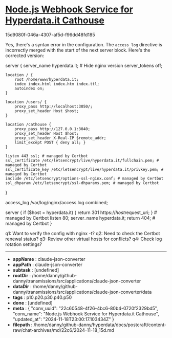 # [Node.js Webhook Service for Hyperdata.it Cathouse](https://claude.ai/chat/22c60548-4f26-4bc6-80b4-0720f2329bd5)

15d9080f-046a-4307-af5d-f96dd48fd185

 Yes, there's a syntax error in the configuration. The `access_log` directive is incorrectly merged with the start of the next server block. Here's the corrected version:

<antArtifact identifier="nginx-config" type="application/vnd.ant.code" language="nginx" title="Corrected Nginx Configuration">
server {
    server_name hyperdata.it;
    # Hide nginx version
    server_tokens off;

    location / {
        root /home/www/hyperdata.it;
        index index.html index.htm index.ttl;
        autoindex on;
    }

    location /users/ {
        proxy_pass http://localhost:3050/;
        proxy_set_header Host $host;
    }

    location /cathouse {
        proxy_pass http://127.0.0.1:3040;
        proxy_set_header Host $host;
        proxy_set_header X-Real-IP $remote_addr;
        limit_except POST { deny all; }
    }

    listen 443 ssl; # managed by Certbot
    ssl_certificate /etc/letsencrypt/live/hyperdata.it/fullchain.pem; # managed by Certbot
    ssl_certificate_key /etc/letsencrypt/live/hyperdata.it/privkey.pem; # managed by Certbot
    include /etc/letsencrypt/options-ssl-nginx.conf; # managed by Certbot
    ssl_dhparam /etc/letsencrypt/ssl-dhparams.pem; # managed by Certbot
}

access_log /var/log/nginx/access.log combined;

server {
    if ($host = hyperdata.it) {
        return 301 https://$host$request_uri;
    } # managed by Certbot
    listen 80;
    server_name hyperdata.it;
    return 404; # managed by Certbot
}
</antArtifact>

q1: Want to verify the config with nginx -t?
q2: Need to check the Certbot renewal status?
q3: Review other virtual hosts for conflicts?
q4: Check log rotation settings?

---

* **appName** : claude-json-converter
* **appPath** : claude-json-converter
* **subtask** : [undefined]
* **rootDir** : /home/danny/github-danny/transmissions/src/applications/claude-json-converter
* **dataDir** : /home/danny/github-danny/transmissions/src/applications/claude-json-converter/data
* **tags** : p10.p20.p30.p40.p50
* **done** : [undefined]
* **meta** : {
  "conv_uuid": "22c60548-4f26-4bc6-80b4-0720f2329bd5",
  "conv_name": "Node.js Webhook Service for Hyperdata.it Cathouse",
  "updated_at": "2024-11-18T23:00:17.103434Z"
}
* **filepath** : /home/danny/github-danny/hyperdata/docs/postcraft/content-raw/chat-archives/md/22c6/2024-11-18_15d.md